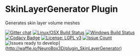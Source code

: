 # SkinLayerGenerator Plugin
Generates skin layer volume meshes 

[![Gitter chat](https://badges.gitter.im/woothemes/FlexSlider.png)](https://gitter.im/NeuroBox3D)
[![Linux/OSX Build Status](https://travis-ci.org/NeuroBox3D/plugin_SkinLayerGenerator.svg?branch=master)](https://travis-ci.org/NeuroBox3D/plugin_SkinLayerGenerator)
[![Windows Build Status](https://ci.appveyor.com/api/projects/status/8e3r4d2965r42goy?svg=true)](https://ci.appveyor.com/project/stephanmg/plugin-skinlayergenerator)
[![Codacy Badge](https://api.codacy.com/project/badge/Grade/7edd60b62af741eeb0f04e35a56f19e8)](https://www.codacy.com/app/stephan_5/plugin_SkinLayerGenerator?utm_source=github.com&amp;utm_medium=referral&amp;utm_content=NeuroBox3D/plugin_SkinLayerGenerator&amp;utm_campaign=Badge_Grade)
[![License: LGPL v3](https://img.shields.io/badge/License-LGPL%20v3-blue.svg)](http://www.gnu.org/licenses/lgpl-3.0)
[![Issue Count](https://codeclimate.com/github/NeuroBox3D/plugin_SkinLayerGenerator/badges/issue_count.svg)](https://codeclimate.com/github/NeuroBox3D/plugin_SkinLayerGenerator)
![Issues ready to develop](https://badge.waffle.io/NeuroBox3D/plugin_SkinLayerGenerator.svg?label=ready&title=Ready)](http://waffle.io/NeuroBox3D/plugin_SkinLayerGenerator)
